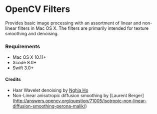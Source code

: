 # OpenCV Filters
Provides basic image processing with an assortment of linear and non-linear filters in Mac OS X. 
The filters are primarily intended for texture smoothing and denoising.

### Requirements
- Mac OS X 10.11+
- Xcode 8.0+
- Swift 3.0+

#### Credits
- Haar Wavelet denoising by [Nghia Ho](http://nghiaho.com/?p=2039)
- Non-Linear anisotropic diffusion smoothing by [Laurent Berger]
(http://answers.opencv.org/question/71005/isotropic-non-linear-diffusion-smoothing-perona-malik/)
